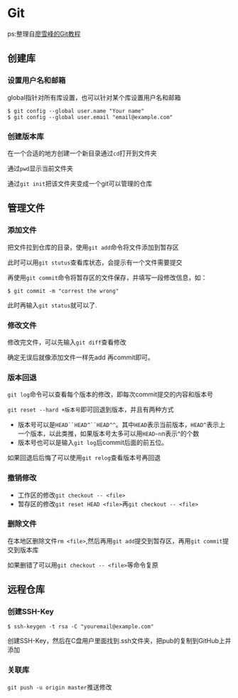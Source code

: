 # Git

ps:整理自[廖雪峰的Git教程](https://www.liaoxuefeng.com/wiki/896043488029600)

## 创建库

### 设置用户名和邮箱

global指针对所有库设置，也可以针对某个库设置用户名和邮箱

```
$ git config --global user.name "Your name"
$ git config --global user.email "email@example.com"
```

###  创建版本库

在一个合适的地方创建一个新目录通过`cd`打开到文件夹

通过`pwd`显示当前文件夹

通过`git init`把该文件夹变成一个git可以管理的仓库

## 管理文件

### 添加文件

把文件拉到仓库的目录，使用`git add`命令将文件添加到暂存区

此时可以用`git stutus`查看库状态，会提示有一个文件需要提交

再使用`git commit`命令将暂存区的文件保存，并填写一段修改信息，如：

```
$ git commit -m "correst the wrong"
```

此时再输入`git status`就可以了.

### 修改文件

修改完文件，可以先输入`git diff`查看修改

确定无误后就像添加文件一样先add 再commit即可。

### 版本回退

`git log`命令可以查看每个版本的修改，即每次commit提交的内容和版本号

`git reset --hard +版本号`即可回退到版本，并且有两种方式

* 版本号可以是`HEAD``HEAD^``HEAD^^`。其中`HEAD`表示当前版本，`HEAD^`表示上一个版本，以此类推，如果版本号太多可以用`HEAD~n`n表示^的个数
* 版本号也可以是输入`git log`后commit后面的前五位。

如果回退后后悔了可以使用`git relog`查看版本号再回退

### 撤销修改

* 工作区的修改`git checkout -- <file>`
* 暂存区的修改`git reset HEAD <file>`再`git checkout -- <file>`

### 删除文件

在本地区删除文件`rm <file>`,然后再用`git add`提交到暂存区，再用`git commit`提交到版本库

如果删错了可以用`git checkout -- <file>`等命令复原

## 远程仓库

### 创建SSH-Key

```
$ ssh-keygen -t rsa -C "youremail@example.com"
```

创建SSH-Key，然后在C盘用户里面找到.ssh文件夹，把pub的复制到GitHub上并添加

### 关联库

`git push -u origin master`推送修改

